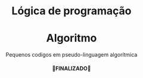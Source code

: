 <h1 align="center">Lógica de programação</h1>

<h1 align="center">
    <a>Algoritmo</a>
</h1>

<p align="center">Pequenos codigos em pseudo-linguagem algorítmica</p>

<h4 align="center"> 
  🚀FINALIZADO🚀
</h4>

